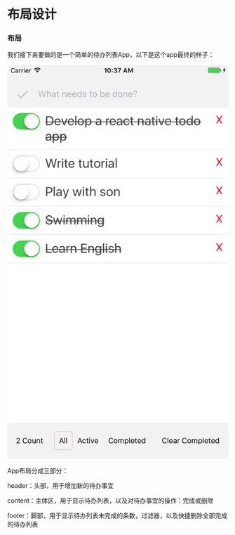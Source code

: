 # 布局设计

### 布局

我们接下来要做的是一个简单的待办列表App，以下是这个app最终的样子：

![](/assets/todo_app.png)

App布局分成三部分：

header：头部，用于增加新的待办事宜

content：主体区，用于显示待办列表，以及对待办事宜的操作：完成或删除

footer：脚部，用于显示待办列表未完成的条数，过滤器，以及快捷删除全部完成的待办列表

